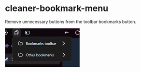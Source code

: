 # cleaner-bookmark-menu
Remove unnecessary buttons from the toolbar bookmarks button.

![image](./cleaner-bookmark-menu.png)
